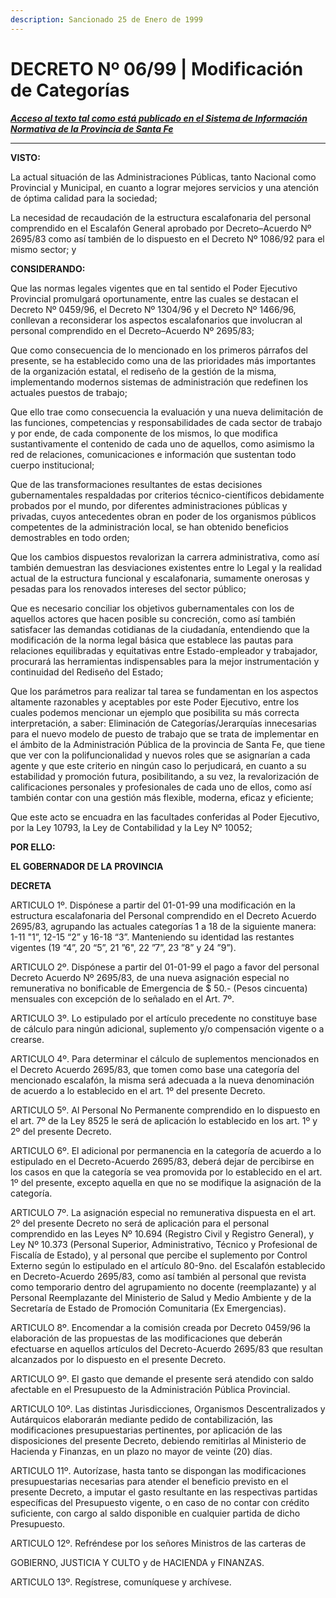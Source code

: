 ```yaml
---
description: Sancionado 25 de Enero de 1999
---
```


# DECRETO Nº 06/99 | Modificación de Categorías

__[_Acceso al texto tal como está publicado en el Sistema de Información Normativa de la Provincia de Santa Fe_](https://drive.google.com/file/d/1M3udnjAgcyuQ9ROQXuf4Pjd3ieLaonZB/view?usp=sharing)__

****

**VISTO:**

La actual situación de las Administraciones Públicas, tanto Nacional como Provincial y Municipal, en cuanto a lograr mejores servicios y una atención de óptima calidad para la sociedad;

La necesidad de recaudación de la estructura escalafonaria del personal comprendido en el Escalafón General aprobado por Decreto–Acuerdo Nº 2695/83 como así también de lo dispuesto en el Decreto Nº 1086/92 para el mismo sector; y

**CONSIDERANDO:**

Que las normas legales vigentes que en tal sentido el Poder Ejecutivo Provincial promulgará oportunamente, entre las cuales se destacan el Decreto Nº 0459/96, el Decreto Nº 1304/96 y el Decreto Nº 1466/96, conllevan a reconsiderar los aspectos escalafonarios que involucran al personal comprendido en el Decreto–Acuerdo Nº 2695/83;

Que como consecuencia de lo mencionado en los primeros párrafos del presente, se ha establecido como una de las prioridades más importantes de la organización estatal, el rediseño de la gestión de la misma, implementando modernos sistemas de administración que redefinen los actuales puestos de trabajo;

Que ello trae como consecuencia la evaluación y una nueva delimitación de las funciones, competencias y responsabilidades de cada sector de trabajo y por ende, de cada componente de los mismos, lo que modifica sustantivamente el contenido de cada uno de aquellos, como asimismo la red de relaciones, comunicaciones e información que sustentan todo cuerpo institucional;

Que de las transformaciones resultantes de estas decisiones gubernamentales respaldadas por criterios técnico-científicos debidamente probados por el mundo, por diferentes administraciones públicas y privadas, cuyos antecedentes obran en poder de los organismos públicos competentes de la administración local, se han obtenido beneficios demostrables en todo orden;

Que los cambios dispuestos revalorizan la carrera administrativa, como así también demuestran las desviaciones existentes entre lo Legal y la realidad actual de la estructura funcional y escalafonaria, sumamente onerosas y pesadas para los renovados intereses del sector público;

Que es necesario conciliar los objetivos gubernamentales con los de aquellos actores que hacen posible su concreción, como así también satisfacer las demandas cotidianas de la ciudadanía, entendiendo que la modificación de la norma legal básica que establece las pautas para relaciones equilibradas y equitativas entre Estado-empleador y trabajador, procurará las herramientas indispensables para la mejor instrumentación y continuidad del Rediseño del Estado;

Que los parámetros para realizar tal tarea se fundamentan en los aspectos altamente razonables y aceptables por este Poder Ejecutivo, entre los cuales podemos mencionar un ejemplo que posibilita su más correcta interpretación, a saber: Eliminación de Categorías/Jerarquías innecesarias para el nuevo modelo de puesto de trabajo que se trata de implementar en el ámbito de la Administración Pública de la provincia de Santa Fe, que tiene que ver con la polifuncionalidad y nuevos roles que se asignarían a cada agente y que este criterio en ningún caso lo perjudicará, en cuanto a su estabilidad y promoción futura, posibilitando, a su vez, la revalorización de calificaciones personales y profesionales de cada uno de ellos, como así también contar con una gestión más flexible, moderna, eficaz y eficiente;

Que este acto se encuadra en las facultades conferidas al Poder Ejecutivo, por la Ley 10793, la Ley de Contabilidad y la Ley Nº 10052;

**POR ELLO:**

**EL GOBERNADOR DE LA PROVINCIA**

**DECRETA**

ARTICULO 1º. Dispónese a partir del 01-01-99 una modificación en la estructura escalafonaria del Personal comprendido en el Decreto Acuerdo 2695/83, agrupando las actuales categorías 1 a 18 de la siguiente manera: 1-11 "1”, 12-15 “2” y 16-18 “3”. Manteniendo su identidad las restantes vigentes (19 “4”, 20 “5”, 21 ”6", 22 ”7”, 23 ”8” y 24 ”9”).

ARTICULO 2º. Dispónese a partir del 01-01-99 el pago a favor del personal Decreto Acuerdo Nº 2695/83, de una nueva asignación especial no remunerativa no bonificable de Emergencia de $ 50.- (Pesos cincuenta) mensuales con excepción de lo señalado en el Art. 7º.

ARTICULO 3º. Lo estipulado por el artículo precedente no constituye base de cálculo para ningún adicional, suplemento y/o compensación vigente o a crearse.

ARTICULO 4º. Para determinar el cálculo de suplementos mencionados en el Decreto Acuerdo 2695/83, que tomen como base una categoría del mencionado escalafón, la misma será adecuada a la nueva denominación de acuerdo a lo establecido en el art. 1º del presente Decreto.

ARTICULO 5º. Al Personal No Permanente comprendido en lo dispuesto en el art. 7º de la Ley 8525 le será de aplicación lo establecido en los art. 1º y 2º del presente Decreto.

ARTICULO 6º. El adicional por permanencia en la categoría de acuerdo a lo estipulado en el Decreto-Acuerdo 2695/83, deberá dejar de percibirse en los casos en que la categoría se vea promovida por lo establecido en el art. 1º del presente, excepto aquella en que no se modifique la asignación de la categoría.

ARTICULO 7º. La asignación especial no remunerativa dispuesta en el art. 2º del presente Decreto no será de aplicación para el personal comprendido en las Leyes Nº 10.694 (Registro Civil y Registro General), y Ley Nº 10.373 (Personal Superior, Administrativo, Técnico y Profesional de Fiscalía de Estado), y al personal que percibe el suplemento por Control Externo según lo estipulado en el artículo 80-9no. del Escalafón establecido en Decreto-Acuerdo 2695/83, como así también al personal que revista como temporario dentro del agrupamiento no docente (reemplazante) y al Personal Reemplazante del Ministerio de Salud y Medio Ambiente y de la Secretaría de Estado de Promoción Comunitaria (Ex Emergencias).

ARTICULO 8º. Encomendar a la comisión creada por Decreto 0459/96 la elaboración de las propuestas de las modificaciones que deberán efectuarse en aquellos artículos del Decreto-Acuerdo 2695/83 que resultan alcanzados por lo dispuesto en el presente Decreto.

ARTICULO 9º. El gasto que demande el presente será atendido con saldo afectable en el Presupuesto de la Administración Pública Provincial.

ARTICULO 10º. Las distintas Jurisdicciones, Organismos Descentralizados y Autárquicos elaborarán mediante pedido de contabilización, las modificaciones presupuestarias pertinentes, por aplicación de las disposiciones del presente Decreto, debiendo remitirlas al Ministerio de Hacienda y Finanzas, en un plazo no mayor de veinte (20) días.

ARTICULO 11º. Autorízase, hasta tanto se dispongan las modificaciones presupuestarias necesarias para atender el beneficio previsto en el presente Decreto, a imputar el gasto resultante en las respectivas partidas específicas del Presupuesto vigente, o en caso de no contar con crédito suficiente, con cargo al saldo disponible en cualquier partida de dicho Presupuesto.

ARTICULO 12º. Refréndese por los señores Ministros de las carteras de

GOBIERNO, JUSTICIA Y CULTO y de HACIENDA y FINANZAS.

ARTICULO 13º. Regístrese, comuníquese y archívese.
